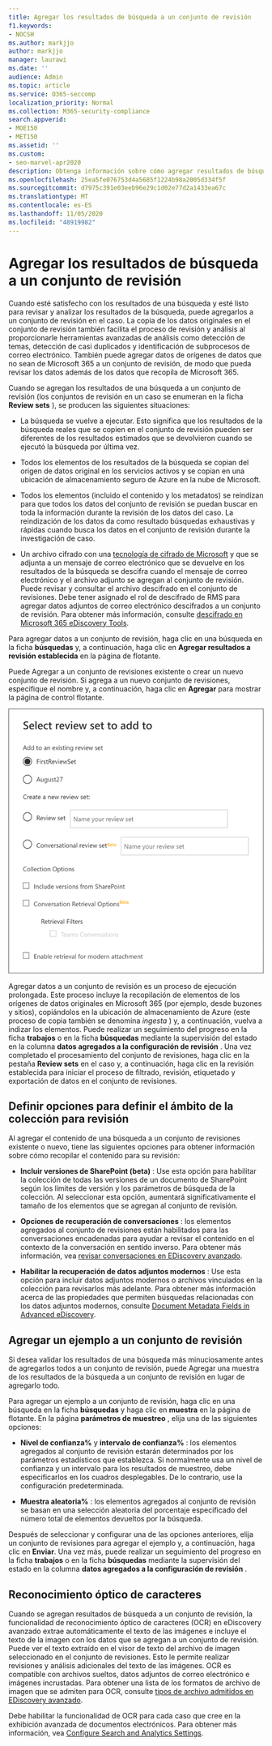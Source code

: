 ```yaml
---
title: Agregar los resultados de búsqueda a un conjunto de revisión
f1.keywords:
- NOCSH
ms.author: markjjo
author: markjjo
manager: laurawi
ms.date: ''
audience: Admin
ms.topic: article
ms.service: O365-seccomp
localization_priority: Normal
ms.collection: M365-security-compliance
search.appverid:
- MOE150
- MET150
ms.assetid: ''
ms.custom:
- seo-marvel-apr2020
description: Obtenga información sobre cómo agregar resultados de búsqueda o ejemplos de los resultados de la búsqueda a un conjunto de revisión de caso avanzado de eDiscovery.
ms.openlocfilehash: 25ea5fe076753d4a5685f1224b98a2005d334f5f
ms.sourcegitcommit: d7975c391e03eeb96e29c1d02e77d2a1433ea67c
ms.translationtype: MT
ms.contentlocale: es-ES
ms.lasthandoff: 11/05/2020
ms.locfileid: "48919982"
---
```

# <a name="add-search-results-to-a-review-set"></a>Agregar los resultados de búsqueda a un conjunto de revisión

Cuando esté satisfecho con los resultados de una búsqueda y esté listo para revisar y analizar los resultados de la búsqueda, puede agregarlos a un conjunto de revisión en el caso. La copia de los datos originales en el conjunto de revisión también facilita el proceso de revisión y análisis al proporcionarle herramientas avanzadas de análisis como detección de temas, detección de casi duplicados y identificación de subprocesos de correo electrónico. También puede agregar datos de orígenes de datos que no sean de Microsoft 365 a un conjunto de revisión, de modo que pueda revisar los datos además de los datos que recopila de Microsoft 365.

Cuando se agregan los resultados de una búsqueda a un conjunto de revisión (los conjuntos de revisión en un caso se enumeran en la ficha **Review sets** ), se producen las siguientes situaciones:

- La búsqueda se vuelve a ejecutar. Esto significa que los resultados de la búsqueda reales que se copien en el conjunto de revisión pueden ser diferentes de los resultados estimados que se devolvieron cuando se ejecutó la búsqueda por última vez.

- Todos los elementos de los resultados de la búsqueda se copian del origen de datos original en los servicios activos y se copian en una ubicación de almacenamiento seguro de Azure en la nube de Microsoft.

- Todos los elementos (incluido el contenido y los metadatos) se reindizan para que todos los datos del conjunto de revisión se puedan buscar en toda la información durante la revisión de los datos del caso. La reindización de los datos da como resultado búsquedas exhaustivas y rápidas cuando busca los datos en el conjunto de revisión durante la investigación de caso.

- Un archivo cifrado con una [tecnología de cifrado de Microsoft](encryption.md) y que se adjunta a un mensaje de correo electrónico que se devuelve en los resultados de la búsqueda se descifra cuando el mensaje de correo electrónico y el archivo adjunto se agregan al conjunto de revisión. Puede revisar y consultar el archivo descifrado en el conjunto de revisiones. Debe tener asignado el rol de descifrado de RMS para agregar datos adjuntos de correo electrónico descifrados a un conjunto de revisión. Para obtener más información, consulte [descifrado en Microsoft 365 eDiscovery Tools](ediscovery-decryption.md).

Para agregar datos a un conjunto de revisión, haga clic en una búsqueda en la ficha **búsquedas** y, a continuación, haga clic en **Agregar resultados a revisión establecida** en la página de flotante.

Puede Agregar a un conjunto de revisiones existente o crear un nuevo conjunto de revisión.  Si agrega a un nuevo conjunto de revisiones, especifique el nombre y, a continuación, haga clic en **Agregar** para mostrar la página de control flotante.

![Selección de un conjunto de revisión y configuración de opciones de recopilación](../media/AeD_AddToReviewSet.png)

Agregar datos a un conjunto de revisión es un proceso de ejecución prolongada. Este proceso incluye la recopilación de elementos de los orígenes de datos originales en Microsoft 365 (por ejemplo, desde buzones y sitios), copiándolos en la ubicación de almacenamiento de Azure (este proceso de copia también se denomina *ingesta* ) y, a continuación, vuelva a indizar los elementos. Puede realizar un seguimiento del progreso en la ficha **trabajos** o en la ficha **búsquedas** mediante la supervisión del estado en la columna **datos agregados a la configuración de revisión** . Una vez completado el procesamiento del conjunto de revisiones, haga clic en la pestaña **Review sets** en el caso y, a continuación, haga clic en la revisión establecida para iniciar el proceso de filtrado, revisión, etiquetado y exportación de datos en el conjunto de revisiones.

## <a name="define-options-to-scope-your-collection-for-review"></a>Definir opciones para definir el ámbito de la colección para revisión

Al agregar el contenido de una búsqueda a un conjunto de revisiones existente o nuevo, tiene las siguientes opciones para obtener información sobre cómo recopilar el contenido para su revisión:

- **Incluir versiones de SharePoint (beta)** : Use esta opción para habilitar la colección de todas las versiones de un documento de SharePoint según los límites de versión y los parámetros de búsqueda de la colección. Al seleccionar esta opción, aumentará significativamente el tamaño de los elementos que se agregan al conjunto de revisión.

- **Opciones de recuperación de conversaciones** : los elementos agregados al conjunto de revisiones están habilitados para las conversaciones encadenadas para ayudar a revisar el contenido en el contexto de la conversación en sentido inverso. Para obtener más información, vea [revisar conversaciones en EDiscovery avanzado](conversation-review-sets.md).

- **Habilitar la recuperación de datos adjuntos modernos** : Use esta opción para incluir datos adjuntos modernos o archivos vinculados en la colección para revisarlos más adelante. Para obtener más información acerca de las propiedades que permiten búsquedas relacionadas con los datos adjuntos modernos, consulte [Document Metadata Fields in Advanced eDiscovery](document-metadata-fields-in-Advanced-eDiscovery.md).

## <a name="add-a-sample-to-a-review-set"></a>Agregar un ejemplo a un conjunto de revisión

Si desea validar los resultados de una búsqueda más minuciosamente antes de agregarlos todos a un conjunto de revisión, puede Agregar una muestra de los resultados de la búsqueda a un conjunto de revisión en lugar de agregarlo todo.

Para agregar un ejemplo a un conjunto de revisión, haga clic en una búsqueda en la ficha **búsquedas** y haga clic en **muestra** en la página de flotante. En la página **parámetros de muestreo** , elija una de las siguientes opciones:

- **Nivel de confianza%** y **intervalo de confianza%** : los elementos agregados al conjunto de revisión estarán determinados por los parámetros estadísticos que establezca. Si normalmente usa un nivel de confianza y un intervalo para los resultados de muestreo, debe especificarlos en los cuadros desplegables. De lo contrario, use la configuración predeterminada.

- **Muestra aleatoria%** : los elementos agregados al conjunto de revisión se basan en una selección aleatoria del porcentaje especificado del número total de elementos devueltos por la búsqueda.

Después de seleccionar y configurar una de las opciones anteriores, elija un conjunto de revisiones para agregar el ejemplo y, a continuación, haga clic en **Enviar**. Una vez más, puede realizar un seguimiento del progreso en la ficha **trabajos** o en la ficha **búsquedas** mediante la supervisión del estado en la columna **datos agregados a la configuración de revisión** .

## <a name="optical-character-recognition"></a>Reconocimiento óptico de caracteres

Cuando se agregan resultados de búsqueda a un conjunto de revisión, la funcionalidad de reconocimiento óptico de caracteres (OCR) en eDiscovery avanzado extrae automáticamente el texto de las imágenes e incluye el texto de la imagen con los datos que se agregan a un conjunto de revisión. Puede ver el texto extraído en el visor de texto del archivo de imagen seleccionado en el conjunto de revisiones. Esto le permite realizar revisiones y análisis adicionales del texto de las imágenes. OCR es compatible con archivos sueltos, datos adjuntos de correo electrónico e imágenes incrustadas. Para obtener una lista de los formatos de archivo de imagen que se admiten para OCR, consulte [tipos de archivo admitidos en EDiscovery avanzado](supported-filetypes-ediscovery20.md#image).

Debe habilitar la funcionalidad de OCR para cada caso que cree en la exhibición avanzada de documentos electrónicos. Para obtener más información, vea [Configure Search and Analytics Settings](configure-search-and-analytics-settings-in-advanced-ediscovery.md#optical-character-recognition-ocr).

